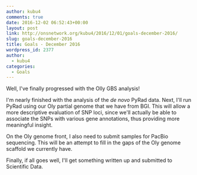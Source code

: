 ```yaml
---
author: kubu4
comments: true
date: 2016-12-02 06:52:43+00:00
layout: post
link: http://onsnetwork.org/kubu4/2016/12/01/goals-december-2016/
slug: goals-december-2016
title: Goals - December 2016
wordpress_id: 2377
author:
  - kubu4
categories:
  - Goals
---
```


Well, I've finally progressed with the Olly GBS analysis!

I'm nearly finished with the analysis of the _de novo_ PyRad data. Next, I'll run PyRad using our Oly partial genome that we have from BGI. This will allow a more descriptive evaluation of SNP loci, since we'll actually be able to associate the SNPs with various gene annotations, thus providing more meaningful insight.

On the Oly genome front, I also need to submit samples for PacBio sequencing. This will be an attempt to fill in the gaps of the Oly genome scaffold we currently have.

Finally, if all goes well, I'll get something written up and submitted to Scientific Data.
